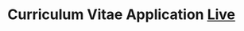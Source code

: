 # Curriculum Vitae Application <a href="https://ananthumaheswaran.github.io/curriculum-vitae-application/">Live</a>
